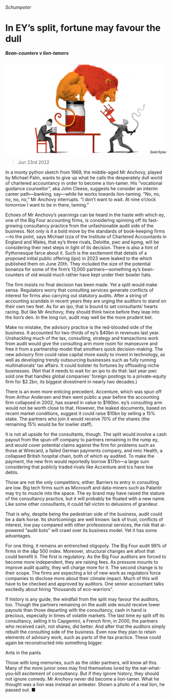 ###### Schumpeter

# In EY’s split, fortune may favour the dull 

##### Bean-counters v lion-tamers 

![image](images/20220625_WBD000.jpg) 

> Jun 23rd 2022 

In a monty python sketch from 1969, the middle-aged Mr Anchovy, played by Michael Palin, wants to give up what he calls the desperately dull world of chartered accountancy in order to become a lion-tamer. His “vocational guidance counsellor”, aka John Cleese, suggests he consider an interim career path—banking, say—while he works towards lion-taming. “No, no, no, no, no,” Mr Anchovy interrupts. “I don’t want to wait. At nine o’clock tomorrow I want to be in there, taming.”

Echoes of Mr Anchovy’s yearnings can be heard in the haste with which ey, one of the Big Four accounting firms, is considering spinning off its fast-growing consultancy practice from the unfashionable audit side of the business. Not only is it a bold move by the standards of book-keeping firms—to the point, says Michael Izza of the Institute of Chartered Accountants in England and Wales, that ey’s three rivals, Deloitte, pwc and kpmg, will be considering their next steps in light of its decision. There is also a hint of Pythonesque farce about it. Such is the excitement that details of a proposed initial public offering (ipo) in 2023 were leaked to the which published them on June 20th. They included the size of the potential bonanza for some of the firm’s 13,000 partners—something ey’s bean-counters of old would much rather have kept under their bowler hats. 

The firm insists no final decision has been made. Yet a split would make sense. Regulators worry that consulting services generate conflicts of interest for firms also carrying out statutory audits. After a string of accounting scandals in recent years they are urging the auditors to stand on their own two feet. As for an ipo, that is bound to set consultants’ hearts racing. But like Mr Anchovy, they should think twice before they leap into the lion’s den. In the long run, audit may well be the more prudent bet. 

Make no mistake, the advisory practice is the red-blooded side of the business. It accounted for two-thirds of ey’s $40bn in revenues last year. Unshackling much of the tax, consulting, strategy and transactions work from audit would give the consulting arm more room for manoeuvre and free it from a partnership model that smothers quick decision-making. The new advisory firm could raise capital more easily to invest in technology, as well as developing trendy outsourcing businesses such as fully running multinationals’ tax affairs. It could bolster its fortunes by offloading niche businesses. (Not that it needs to wait for an ipo to do that: last year pwc sold one that handles global companies’ foreign postings to a private-equity firm for $2.2bn, its biggest divestment in nearly two decades.) 

There is an even more enticing precedent. Accenture, which was spun off from Arthur Andersen and then went public a year before the accounting firm collapsed in 2002, has soared in value to $190bn. ey’s consulting arm would not be worth close to that. However, the leaked documents, based on recent market conditions, suggest it could raise $10bn by selling a 15% stake. The partners who join it would receive 70% of the shares (the remaining 15% would be for lowlier staff).

It is not all upside for the consultants, though. The split would involve a cash payout from the spun-off company to partners remaining in the rump ey, and would cover potential claims against the firm for problems such as those at Wirecard, a failed German payments company, and nmc Health, a collapsed British hospital chain, both of which ey audited. To make the payment, the new firm would reportedly borrow $17bn—a large sum considering that publicly traded rivals like Accenture and tcs have low debts.

Those are not the only competitors, either. Barriers to entry in consulting are low. Big tech firms such as Microsoft and data-miners such as Palantir may try to muscle into the space. The ey brand may have raised the stature of the consultancy practice, but it will probably be floated with a new name. Like some other consultants, it could fall victim to delusions of grandeur.

That is why, despite being the pedestrian side of the business, audit could be a dark horse. Its shortcomings are well known: lack of trust, conflicts of interest, low pay compared with other professional services, the risk that ai-powered “audit bots” will crawl over its business model. Yet it has some advantages. 

For one thing, it remains an entrenched oligopoly. The Big Four audit 99% of firms in the s&amp;p 500 index. Moreover, structural changes are afoot that could benefit it. The first is regulatory. As the Big Four auditors are forced to become more independent, they are raising fees. As pressure mounts to improve audit quality, they will charge more for it. The second change is to their scope. The firms are expecting a lot of new work as regulators force companies to disclose more about their climate impact. Much of this will have to be checked and approved by auditors. One senior accountant talks excitedly about hiring “thousands of eco-warriors”.

If history is any guide, the windfall from the split may favour the auditors, too. Though the partners remaining on the audit side would receive lower payouts than those departing with the consultancy, cash in hand is precious, especially in times of volatile markets. The last time ey split off its consultancy, selling it to Capgemini, a French firm, in 2000, the partners who received cash, not shares, did better. And after that the auditors simply rebuilt the consulting side of the business. Even now they plan to retain elements of advisory work, such as parts of the tax practice. These could again be reconstructed into something bigger.

Ants in the pants

Those with long memories, such as the older partners, will know all this. Many of the more junior ones may find themselves lured by the eat-what-you-kill excitement of consultancy. But if they ignore history, they should not ignore comedy. Mr Anchovy never did become a lion-tamer. What he thought was a lion was instead an anteater. Shown a photo of a real lion, he passed out. ■






